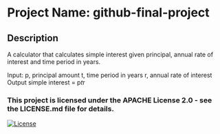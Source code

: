 # Project Name: github-final-project


## Description
A calculator that calculates simple interest given principal, annual rate of interest and time period in years.

Input:
   p, principal amount
   t, time period in years
   r, annual rate of interest
Output
   simple interest = p*t*r

### This project is licensed under the APACHE License 2.0 - see the LICENSE.md file for details.
[![License](https://img.shields.io/badge/License-Apache-svg)](https://www.apache.org/licenses/LICENSE-2.0)
